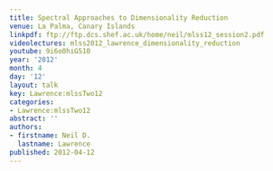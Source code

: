 ```yaml
---
title: Spectral Approaches to Dimensionality Reduction
venue: La Palma, Canary Islands
linkpdf: ftp://ftp.dcs.shef.ac.uk/home/neil/mlss12_session2.pdf
videolectures: mlss2012_lawrence_dimensionality_reduction
youtube: 9i6o0hiG510
year: '2012'
month: 4
day: '12'
layout: talk
key: Lawrence:mlssTwo12
categories:
- Lawrence:mlssTwo12
abstract: ''
authors:
- firstname: Neil D.
  lastname: Lawrence
published: 2012-04-12
---
```

